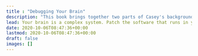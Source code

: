 ```yaml
---
title : "Debugging Your Brain"
description: "This book brings together two parts of Casey's background: psychology and software development. Casey studied neurobiology at Yale University, and he is a co-author on several neurobiology papers. He has also worked in software development for 10 years, including at Heroku. Casey is an independent author based in Washington, DC."
lead: Your brain is a complex system. Patch the software that runs in your mind."
date: 2020-10-06T08:47:36+00:00
lastmod: 2020-10-06T08:47:36+00:00
draft: false
images: []
---
```

